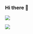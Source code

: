### Hi there 👋
<p align='left'>
  <img src="https://www.codewars.com/users/Donraf/badges/large" />
</p>
<p align='left'>
<img src="https://github-readme-stats.vercel.app/api/top-langs/?username=Donraf&layout=compact" />
</p>
<!--
**Donraf/Donraf** is a ✨ _special_ ✨ repository because its `README.md` (this file) appears on your GitHub profile.

Here are some ideas to get you started:

- 🔭 I’m currently working on ...
- 🌱 I’m currently learning ...
- 👯 I’m looking to collaborate on ...
- 🤔 I’m looking for help with ...
- 💬 Ask me about ...
- 📫 How to reach me: ...
- 😄 Pronouns: ...
- ⚡ Fun fact: ...
-->
